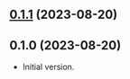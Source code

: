 ## [0.1.1](https://github.com/vikejs/vike-vue/compare/v0.1.0...v0.1.1) (2023-08-20)



## 0.1.0 (2023-08-20)

- Initial version.
